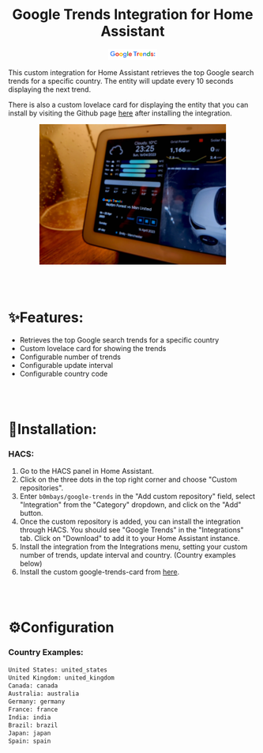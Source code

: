 # <center>Google Trends Integration for Home Assistant </center>

<p align="center">
  <img src="custom_components/google_trends/www/google-trends-logo.png" width=20% height=20%>


This custom integration for Home Assistant retrieves the top Google search trends for a specific country. The entity will update every 10 seconds displaying the next trend.

There is also a custom lovelace card for displaying the entity that you can install by visiting the Github page [here](https://github.com/b0mbays/google-trends-card) after installing the integration.

<p align="center">
  <img src="images/demo.png" width=75% height=75%>
</p>
<br/><br/>

✨**Features:**
============

- Retrieves the top Google search trends for a specific country
- Custom lovelace card for showing the trends
- Configurable number of trends
- Configurable update interval
- Configurable country code

<br/><br/>

🚀**Installation:**
============

### **HACS:**

1. Go to the HACS panel in Home Assistant.
2. Click on the three dots in the top right corner and choose "Custom repositories".
3. Enter `b0mbays/google-trends` in the "Add custom repository" field, select "Integration" from the "Category" dropdown, and click on the "Add" button.
4. Once the custom repository is added, you can install the integration through HACS. You should see "Google Trends" in the "Integrations" tab. Click on "Download" to add it to your Home Assistant instance.
5. Install the integration from the Integrations menu, setting your custom number of trends, update interval and country. (Country examples below)
6. Install the custom google-trends-card from [here](https://github.com/b0mbays/google-trends-card).

<br/><br/>

⚙️**Configuration**
============

### **Country Examples:**

```
United States: united_states
United Kingdom: united_kingdom
Canada: canada
Australia: australia
Germany: germany
France: france
India: india
Brazil: brazil
Japan: japan
Spain: spain
```

